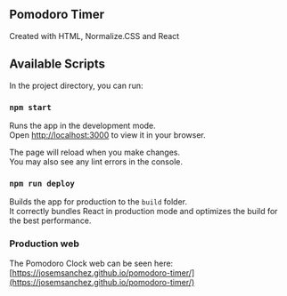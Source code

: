 ## Pomodoro Timer
Created with HTML, Normalize.CSS and React

## Available Scripts

In the project directory, you can run:

### `npm start`

Runs the app in the development mode.\
Open [http://localhost:3000](http://localhost:3000) to view it in your browser.

The page will reload when you make changes.\
You may also see any lint errors in the console.

### `npm run deploy`

Builds the app for production to the `build` folder.\
It correctly bundles React in production mode and optimizes the build for the best performance.

### Production web

The Pomodoro Clock web can be seen here: [https://josemsanchez.github.io/pomodoro-timer/](https://josemsanchez.github.io/pomodoro-timer/)
